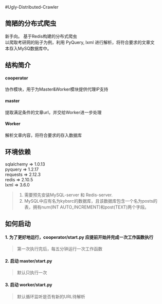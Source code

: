 #Ugly-Distributed-Crawler
## 简陋的分布式爬虫
新手向。
基于Redis构建的分布式爬虫  
以爬取考研网的贴子为例，利用 PyQuery, lxml 进行解析，将符合要求的文章文本存入MySQ数据库中。
## 结构简介
#### cooperator
协作模块，用于为Master&Worker模块提供代理IP支持
#### master
提取满足条件的文章url，并交给Worker进一步处理
#### Worker
解析文章内容，将符合要求的存入数据库

## 环境依赖 ##
sqlalchemy => 1.0.13  
pyquery => 1.2.17  
requests => 2.12.3  
redis => 2.10.5  
lxml => 3.6.0  
> 1. 需要预先安装MySQL-server 和 Redis-server.  
> 2. MySQL中应有名为kybsrc的数据库，且该数据库包含一个名为posts的表，拥有num(INT AUTO_INCREMENT)和post(TEXT)两个字段。

## 如何启动

#### 1. 为了更好地运行，cooperator/start.py 应提前开始并完成一次工作函数执行
> 第一次执行完后，每五分钟运行一次工作函数

#### 2. 启动 master/start.py 
> 默认只执行一次

#### 3. 启动 worker/start.py
> 默认循环监听是否有新的URL待解析

